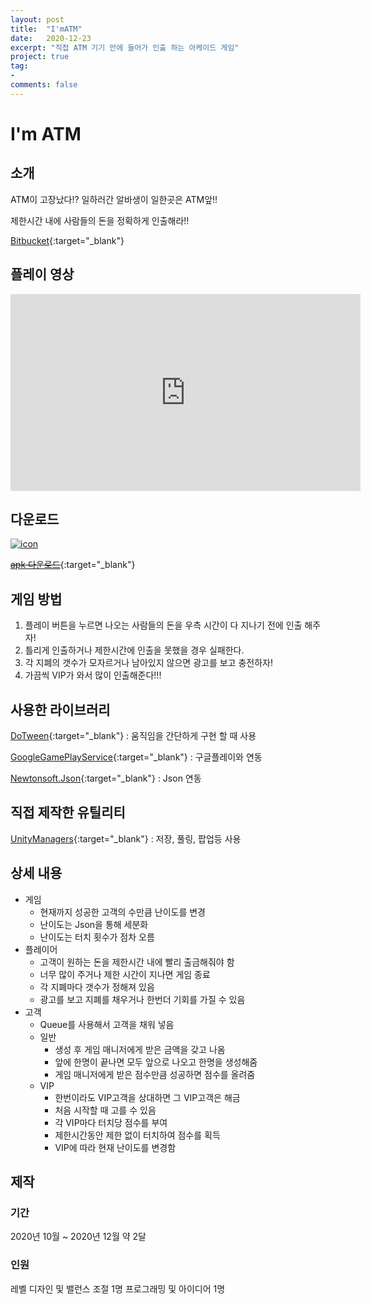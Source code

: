 ```yaml
---
layout: post
title:  "I'mATM"
date:   2020-12-23
excerpt: "직접 ATM 기기 안에 들어가 인출 하는 아케이드 게임"
project: true
tag:
- 
comments: false
---
```


# I'm ATM

## 소개
ATM이 고장났다!? 일하러간 알바생이 일한곳은 ATM앞!!

제한시간 내에 사람들의 돈을 정확하게 인출해라!!

[Bitbucket](https://bitbucket.org/aszd0708/imatm){:target="_blank"}

## 플레이 영상

<iframe width="560" height="315" src="https://www.youtube.com/embed/jsvILxS8fJE" title="YouTube video player" frameborder="0" allow="accelerometer; autoplay; clipboard-write; encrypted-media; gyroscope; picture-in-picture" allowfullscreen></iframe>

## 다운로드
[![icon](https://play-lh.googleusercontent.com/26hpirf84UaYptKl3MJJ1oMcrY2Kz6saSeXkAIyeRHWp5iGtaOUjS8Yxo3x044YaFA=s180-rw)](https://play.google.com/store/apps/details?id=com.MatZip.ImATM)

[~~apk 다운로드~~](https://play.google.com/store/apps/details?id=com.MatZip.ImATM){:target="_blank"}

## 게임 방법
1. 플레이 버튼을 누르면 나오는 사람들의 돈을 우측 시간이 다 지나기 전에 인출 해주자!
2. 틀리게 인출하거나 제한시간에 인출을 못했을 경우 실패한다.
3. 각 지폐의 갯수가 모자르거나 남아있지 않으면 광고를 보고 충전하자!
4. 가끔씩 VIP가 와서 많이 인출해준다!!!

## 사용한 라이브러리
[DoTween](http://dotween.demigiant.com/){:target="_blank"} : 움직임을 간단하게 구현 할 때 사용

[GoogleGamePlayService](https://developers.google.com/games/services/integration){:target="_blank"} : 구글플레이와 연동

[Newtonsoft.Json](https://github.com/JamesNK/Newtonsoft.Json/releases){:target="_blank"} : Json 연동

## 직접 제작한 유틸리티
[UnityManagers](https://github.com/aszd0708/UnityGameManagers){:target="_blank"} : 저장, 풀링, 팝업등 사용

## 상세 내용
- 게임
    - 현재까지 성공한 고객의 수만큼 난이도를 변경
    - 난이도는 Json을 통해 세분화
    - 난이도는 터치 횟수가 점차 오름
- 플레이어
    - 고객이 원하는 돈을 제한시간 내에 빨리 출금해줘야 함
    - 너무 많이 주거나 제한 시간이 지나면 게임 종료
    - 각 지폐마다 갯수가 정해져 있음
    - 광고를 보고 지폐를 채우거나 한번더 기회를 가질 수 있음
- 고객
    - Queue를 사용해서 고객을 채워 넣음
    - 일반
        - 생성 후 게임 매니저에게 받은 금액을 갖고 나옴
        - 앞에 한명이 끝나면 모두 앞으로 나오고 한명을 생성해줌
        - 게임 매니저에게 받은 점수만큼 성공하면 점수를 올려줌
    - VIP
        - 한번이라도 VIP고객을 상대하면 그 VIP고객은 해금
        - 처음 시작할 때 고를 수 있음
        - 각 VIP마다 터치당 점수를 부여
        - 제한시간동안 제한 없이 터치하여 점수를 획득
        - VIP에 따라 현재 난이도를 변경함

## 제작
### 기간
2020년 10월 ~ 2020년 12월
약 2달

### 인원
레벨 디자인 및 밸런스 조절 1명
프로그래밍 및 아이디어 1명
